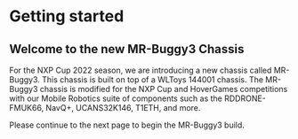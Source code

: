 # Getting started

## Welcome to the new MR-Buggy3 Chassis

For the NXP Cup 2022 season, we are introducing a new chassis called MR-Buggy3. This chassis is built on top of a WLToys 144001 chassis. The MR-Buggy3 chassis is modified for the NXP Cup and HoverGames competitions with our Mobile Robotics suite of components such as the RDDRONE-FMUK66, NavQ+, UCANS32K146, T1ETH, and more.

Please continue to the next page to begin the MR-Buggy3 build.
